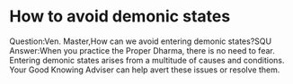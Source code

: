 # How to avoid demonic states

Question:Ven. Master,How can we avoid entering demonic states?​SQU      Answer:When you practice the Proper Dharma, there is no need to fear.​Entering demonic states arises from a multitude of causes and conditions. Your Good Knowing Adviser can help avert these issues or resolve them.